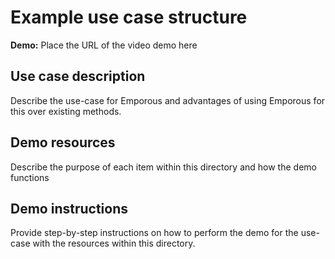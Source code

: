 # Example use case structure

**Demo:** Place the URL of the video demo here

## Use case description
Describe the use-case for Emporous and advantages of using Emporous for this over existing methods. 

## Demo resources
Describe the purpose of each item within this directory and how the demo functions

## Demo instructions
Provide step-by-step instructions on how to perform the demo for the use-case with the resources within this directory. 
